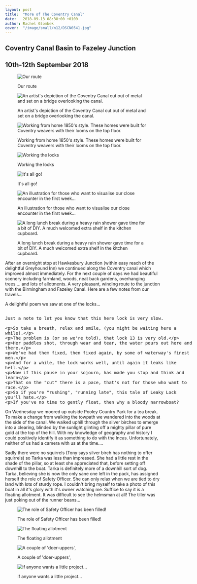 ```yaml
---
layout: post
title:  "More of The Coventry Canal"
date:   2018-09-13 08:38:00 +0100
author: Rachel Glombek
cover:  "/image/small/n12/DSCN0541.jpg"
---
```


<h2>Coventry Canal Basin to Fazeley Junction</h2>
<h2>10th-12th September 2018</h2>

<figure>
 <img src="{{site.baseurl}}/image/maps/n12map.png" alt="Our route" >
 <figcaption>
 <p>Our route</p>
 </figcaption>
</figure>

<figure>
 <img src="{{site.baseurl}}/image/small/n12/DSCN0527.jpg" alt="An artist's depiction of the Coventry Canal cut out of metal and set on a bridge overlooking the canal." >
 <figcaption>
  <p>An artist's depiction of the Coventry Canal cut out of metal and set on a bridge overlooking the canal.</p>
 </figcaption>
</figure>

<figure>
 <img src="{{site.baseurl}}/image/small/n12/DSCN0524.jpg" alt="Working from home 1850's style. These homes were built for Coventry weavers with their looms on the top floor." >
 <figcaption>
 <p>Working from home 1850's style. These homes were built for Coventry weavers with their looms on the top floor.</p>
 </figcaption>
</figure>

<figure>
 <img src="{{site.baseurl}}/image/small/n12/DSCN0581.jpg" alt="Working the locks" >
 <figcaption>
 <p>Working the locks</p>
 </figcaption>
</figure>

<figure>
 <img src="{{site.baseurl}}/image/small/n12/DSCN0578.jpg" alt="It's all go!" >
 <figcaption>
 <p>It's all go!</p>
 </figcaption>
</figure>

<figure>
 <img src="{{site.baseurl}}/image/small/n12/DSCN0585.jpg" alt="An illustration for those who want to visualise our close encounter in the first week..." >
 <figcaption>
 <p>An illustration for those who want to visualise our close encounter in the first week...</p>
 </figcaption>
</figure>

<figure>
 <img src="{{site.baseurl}}/image/small/n12/IMG_20180911_112948.jpg" alt="A long lunch break during a heavy rain shower gave time for a bit of DIY. A much welcomed extra shelf in the kitchen cupboard." >
 <figcaption>
 <p>A long lunch break during a heavy rain shower gave time for a bit of DIY. A much welcomed extra shelf in the kitchen cupboard.</p>
 </figcaption>
</figure>

<p>After an overnight stop at Hawkesbury Junction (within easy reach of the delightful Greyhound Inn) we continued along the Coventry canal which improved almost immediately. For the next couple of days we had beautiful scenery  including farmland, woods, neat back gardens, overhanging trees.... and lots of allotments. A very pleasant, winding route to the junction with the Birmingham and Fazeley Canal. Here are a few notes from our travels... 
 


<p>A delightful poem we saw at one of the locks...
<xmp>
Just a note to let you know that this here lock is very slow.

So take a breath, relax and smile, (you might be waiting here a while).

The problem is (or so we're told), that lock 13 is very old.

Her paddles shot, through wear and tear, the water pours out here and there.

We've had them fixed, then fixed again, by some of waterway's finest men.

And for a while, the lock works well, until again it leaks like hell.

Now if this pause in your sojourn, has made you stop and think and learn

That on the "cut" there is a pace, that's not for those who want to race.

So if you're "rushing", "running late", this tale of Leaky Lock you'll hate.

If you've no time to gently float, then why a bloody narrowboat?
</xmp>

<p>On Wednesday we moored up outside Pooley Country Park for a tea break. To make a change from walking the towpath we wandered into the woods at the side of the canal. We walked uphill through the silver birches to emerge into a clearing, blinded by the sunlight glinting off a mighty pillar of pure gold at the top of the hill. With my knowledge of geography and history I could positively identify it as something to do with the Incas. Unfortunately, neither of us had a camera with us at the time....</p>

<p>Sadly there were no squirrels (Tony says silver birch has nothing to offer squirrels) so Tarka was less than impressed. She had a little rest in the shade of the pillar, so at least she appreciated that, before setting off downhill to the boat. Tarka is definitely more of a downhill sort of dog.
Tarka, believing she is now the only sane one left in the pack, has assigned herself the role of Safety Officer. She can only relax when we are tied to dry land with lots of sturdy rope.
I couldn't bring myself to take a photo of this boat in all it's glory with it's owner watching me. Suffice to say it is a floating allotment. It was difficult to see the helmsman at all! The tiller was just poking out of the runner beans...</p>



<figure>
 <img src="{{site.baseurl}}/image/small/n12/DSCN0599.jpg" alt="The role of Safety Officer has been filled!" >
 <figcaption>
 <p>The role of Safety Officer has been filled!</p>
 </figcaption>
</figure>

<figure>
 <img src="{{site.baseurl}}/image/small/n12/DSCN0541.jpg" alt="The floating allotment" >
 <figcaption>
 <p>The floating allotment</p>
 </figcaption>
</figure>
<figure>
 <img src="{{site.baseurl}}/image/small/n12/DSCN0586.jpg" alt="A couple of 'doer-uppers'," >
 <figcaption>
 <p>A couple of 'doer-uppers',</p>
 </figcaption>
</figure>
<figure>
 <img src="{{site.baseurl}}/image/small/n12/DSCN0593.jpg" alt="if anyone wants a little project..." >
 <figcaption>
 <p>if anyone wants a little project...</p>
 </figcaption>
</figure>
